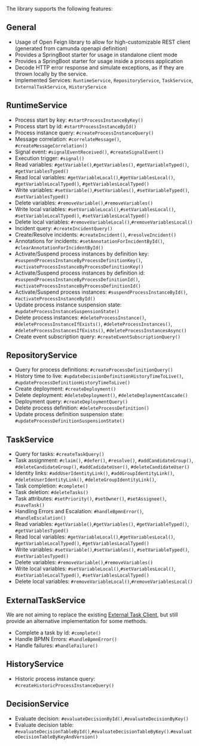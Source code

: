 The library supports the following features:

## General

* Usage of Open Feign library to allow for high-customizable REST client (generated from camunda openapi definition) 
* Provides a SpringBoot starter for usage in standalone client mode
* Provides a SpringBoot starter for usage inside a process application
* Decode HTTP error response and simulate exceptions, as if they are thrown locally by the service.
* Implemented Services: `RuntimeService`, `RepositoryService`, `TaskService`, `ExternalTaskService`, `HistoryService`

## RuntimeService

* Process start by key: `#startProcessInstanceByKey()`
* Process start by id: `#startProcessInstanceById()`
* Process instance query: `#createProcessInstanceQuery()`
* Message correlation: `#correlateMessage()`, `#createMessageCorrelation()`
* Signal event: `#signalEventReceived()`, `#createSignalEvent()`
* Execution trigger: `#signal()`
* Read variables: `#getVariable()`,`#getVariables()`, `#getVariableTyped()`, `#getVariablesTyped()`
* Read local variables: `#getVariableLocal()`,`#getVariablesLocal()`, `#getVariableLocalTyped()`, `#getVariablesLocalTyped()`
* Write variables: `#setVariable()`,`#setVariables()`, `#setVariableTyped()`, `#setVariablesTyped()`
* Delete variables: `#removeVariable()`,`#removeVariables()`
* Write local variables: `#setVariableLocal()`,`#setVariablesLocal()`, `#setVariableLocalTyped()`, `#setVariablesLocalTyped()`
* Delete local variables: `#removeVariableLocal()`,`#removeVariablesLocal()`
* Incident query: `#createIncidentQuery()`
* Create/Resolve incidents: `#createIncident()`, `#resolveIncident()`
* Annotations for incidents: `#setAnnotationForIncidentById()`, `#clearAnnotationForIncidentById()`
* Activate/Suspend process instances by definition key: `#suspendProcessInstanceByProcessDefinitionKey()`, `#activateProcessInstanceByProcessDefinitionKey()`
* Activate/Suspend process instances by definition id: `#suspendProcessInstanceByProcessDefinitionId()`, `#activateProcessInstanceByProcessDefinitionId()`
* Activate/Suspend process instances: `#suspendProcessInstanceById()`, `#activateProcessInstanceById()`
* Update process instance suspension state: `#updateProcessInstanceSuspensionState()`
* Delete process instances: `#deleteProcessInstance()`, `#deleteProcessInstanceIfExists()`, `#deleteProcessInstances()`, `#deleteProcessInstancesIfExists()`, `#deleteProcessInstancesAsync()`
* Create event subscription query: `#createEventSubscriptionQuery()`

## RepositoryService

* Query for process definitions: `#createProcessDefinitionQuery()`
* History time to live: `#updateDecisionDefinitionHistoryTimeToLive()`, `#updateProcessDefinitionHistoryTimeToLive()`
* Create deployment: `#createDeployment()`
* Delete deployment: `#deleteDeployment()`, `#deleteDeploymentCascade()`
* Deployment query: `#createDeploymentQuery()`
* Delete process definition: `#deleteProcessDefinition()`
* Update process definition suspension state: `#updateProcessDefinitionSuspensionState()`

## TaskService 

* Query for tasks: `#createTaskQuery()`
* Task assignment: `#claim()`, `#defer()`, `#resolve()`, `#addCandidateGroup()`, `#deleteCandidateGroup()`, `#addCadidateUser()`, `#deleteCandidateUser()`
* Identity links: `#addUserIdentityLink()`, `#addGroupIdentityLink()`, `#deleteUserIdentityLink()`, `#deleteGroupIdentityLink()`,
* Task completion: `#complete()`
* Task deletion: `#deleteTasks()`
* Task attributes: `#setPriority()`, `#setOwner()`, `#setAssignee()`, `#saveTask()`
* Handling Errors and Escalation: `#handleBpmnError()`, `#handleEscalation()`
* Read variables: `#getVariable()`,`#getVariables()`, `#getVariableTyped()`, `#getVariablesTyped()`
* Read local variables: `#getVariableLocal()`,`#getVariablesLocal()`, `#getVariableLocalTyped()`, `#getVariablesLocalTyped()`
* Write variables: `#setVariable()`,`#setVariables()`, `#setVariableTyped()`, `#setVariablesTyped()`
* Delete variables: `#removeVariable()`,`#removeVariables()`
* Write local variables: `#setVariableLocal()`,`#setVariablesLocal()`, `#setVariableLocalTyped()`, `#setVariablesLocalTyped()`
* Delete local variables: `#removeVariableLocal()`,`#removeVariablesLocal()`

## ExternalTaskService

We are not aiming to replace the existing [External Task Client](https://docs.camunda.org/manual/latest/user-guide/ext-client/),
but still provide an alternative implementation for some methods.

* Complete a task by id: `#complete()`
* Handle BPMN Errors: `#handleBpmnError()`
* Handle failures: `#handleFailure()`

## HistoryService

* Historic process instance query: `#createHistoricProcessInstanceQuery()`

## DecisionService

* Evaluate decision: `#evaluateDecisionById()`,`#evaluateDecisionByKey()`
* Evaluate decision table: `#evaluateDecisionTableById()`,`#evaluateDecisionTableByKey()`.`#evaluateDecisionTableByKeyAndVersion()`
